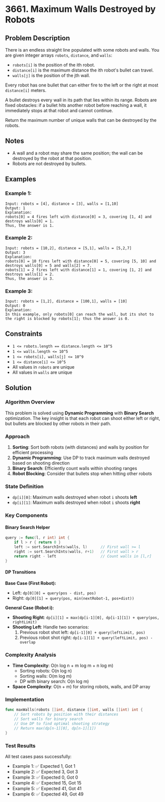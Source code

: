 # 3661. Maximum Walls Destroyed by Robots

## Problem Description

There is an endless straight line populated with some robots and walls. You are given integer arrays `robots`, `distance`, and `walls`:

- `robots[i]` is the position of the ith robot.
- `distance[i]` is the maximum distance the ith robot's bullet can travel.
- `walls[j]` is the position of the jth wall.

Every robot has one bullet that can either fire to the left or the right at most `distance[i]` meters.

A bullet destroys every wall in its path that lies within its range. Robots are fixed obstacles: if a bullet hits another robot before reaching a wall, it immediately stops at that robot and cannot continue.

Return the maximum number of unique walls that can be destroyed by the robots.

## Notes

- A wall and a robot may share the same position; the wall can be destroyed by the robot at that position.
- Robots are not destroyed by bullets.

## Examples

### Example 1:
```
Input: robots = [4], distance = [3], walls = [1,10]
Output: 1
Explanation:
robots[0] = 4 fires left with distance[0] = 3, covering [1, 4] and destroys walls[0] = 1.
Thus, the answer is 1.
```

### Example 2:
```
Input: robots = [10,2], distance = [5,1], walls = [5,2,7]
Output: 3
Explanation:
robots[0] = 10 fires left with distance[0] = 5, covering [5, 10] and destroys walls[0] = 5 and walls[2] = 7.
robots[1] = 2 fires left with distance[1] = 1, covering [1, 2] and destroys walls[1] = 2.
Thus, the answer is 3.
```

### Example 3:
```
Input: robots = [1,2], distance = [100,1], walls = [10]
Output: 0
Explanation:
In this example, only robots[0] can reach the wall, but its shot to the right is blocked by robots[1]; thus the answer is 0.
```

## Constraints

- `1 <= robots.length == distance.length <= 10^5`
- `1 <= walls.length <= 10^5`
- `1 <= robots[i], walls[j] <= 10^9`
- `1 <= distance[i] <= 10^5`
- All values in `robots` are unique
- All values in `walls` are unique

## Solution

### Algorithm Overview

This problem is solved using **Dynamic Programming** with **Binary Search** optimization. The key insight is that each robot can shoot either left or right, but bullets are blocked by other robots in their path.

### Approach

1. **Sorting**: Sort both robots (with distances) and walls by position for efficient processing
2. **Dynamic Programming**: Use DP to track maximum walls destroyed based on shooting direction
3. **Binary Search**: Efficiently count walls within shooting ranges
4. **Robot Blocking**: Consider that bullets stop when hitting other robots

### State Definition

- `dp[i][0]`: Maximum walls destroyed when robot `i` shoots **left**
- `dp[i][1]`: Maximum walls destroyed when robot `i` shoots **right**

### Key Components

#### Binary Search Helper
```go
query := func(l, r int) int {
    if l > r { return 0 }
    left := sort.SearchInts(walls, l)      // First wall >= l
    right := sort.SearchInts(walls, r+1)   // First wall > r
    return right - left                    // Count walls in [l,r]
}
```

#### DP Transitions

**Base Case (First Robot):**
- Left: `dp[0][0] = query(pos - dist, pos)`
- Right: `dp[0][1] = query(pos, min(nextRobot-1, pos+dist))`

**General Case (Robot i):**
- **Shooting Right**: `dp[i][1] = max(dp[i-1][0], dp[i-1][1]) + query(pos, rightLimit)`
- **Shooting Left**: Handle two scenarios:
  1. Previous robot shot left: `dp[i-1][0] + query(leftLimit, pos)`
  2. Previous robot shot right: `dp[i-1][1] + query(leftLimit, pos) - overlap`

### Complexity Analysis

- **Time Complexity**: O(n log n + m log m + n log m)
  - Sorting robots: O(n log n)
  - Sorting walls: O(m log m)  
  - DP with binary search: O(n log m)
- **Space Complexity**: O(n + m) for storing robots, walls, and DP array

### Implementation

```go
func maxWalls(robots []int, distance []int, walls []int) int {
    // Sort robots by position with their distances
    // Sort walls for binary search
    // Use DP to find optimal shooting strategy
    // Return max(dp[n-1][0], dp[n-1][1])
}
```

### Test Results

All test cases pass successfully:
- Example 1: ✅ Expected 1, Got 1
- Example 2: ✅ Expected 3, Got 3  
- Example 3: ✅ Expected 0, Got 0
- Example 4: ✅ Expected 15, Got 15
- Example 5: ✅ Expected 41, Got 41
- Example 6: ✅ Expected 49, Got 49
